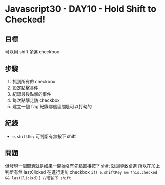 Javascript30 - DAY10 - Hold Shift to Checked!
============================================
## 目標
可以用 shift 多選 checkbox
## 步驟
1. 抓到所有的 checkbox
2. 設定點擊事件
3. 紀錄最後點擊的事件
4. 每次點擊走訪 checkbox 
4. 建立一個 flag 紀錄哪個區間是可以打勾的

## 紀錄
* `e.shiftKey` 可判斷有無按下 shift 

## 問題
但發現一個問題就是如果一開始沒有先點直接按下 shift 就回導致全選
所以在加上判斷有無 lastClicked 在進行走訪 checkbox 
`if( e.shiftKey && this.checked && lastClicked){ //若按下 shift
`